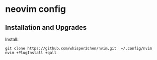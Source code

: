 # neovim config

## Installation and Upgrades

Install:

    git clone https://github.com/whisper2chen/nvim.git  ~/.config/nvim
    nvim +PlugInstall +qall

